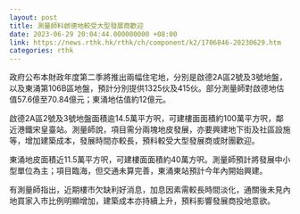 ```yaml
---
layout: post
title: 測量師料啟德地較受大型發展商歡迎
date: 2023-06-29 20:04:44.000000000 +08:00
link: https://news.rthk.hk/rthk/ch/component/k2/1706846-20230629.htm
categories: rthk
---
```


政府公布本財政年度第二季將推出兩幅住宅地，分別是啟德2A區2號及3號地盤，以及東涌第106B區地盤，預計分別提供1325伙及415伙。部分測量師對啟德地估值57.6億至70.84億元；東涌地估值約12億元。

啟德2A區2號及3號地盤面積逾14.5萬平方呎，可建樓面面積約100萬平方呎，鄰近港鐵宋皇臺站。測量師說，項目需分兩塊地皮發展，亦要興建地下街及社區設施等，增加建築成本，發展時間亦較長，預料較受大型發展商或財團歡迎。

東涌地皮面積近11.5萬平方呎，可建樓面面積約40萬方呎。測量師預計將發展中小型單位為主；項目臨海，但交通未算完善，東涌東站預計今年內開始興建。

有測量師指出，近期樓市欠缺利好消息，加息因素需較長時間淡化，通關後未見內地買家入市比例明顯增加，建築成本亦持續上升，預料影響發展商投地意欲。
